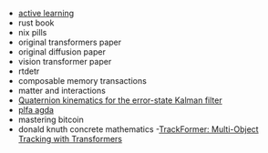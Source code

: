 - [active learning](https://lilianweng.github.io/posts/2022-02-20-active-learning/) 
- rust book
- nix pills
- original transformers paper
- original diffusion paper
- vision transformer paper
- rtdetr
- composable memory transactions
- matter and interactions
- [Quaternion kinematics for the error-state Kalman filter](https://arxiv.org/pdf/1711.02508)
- [plfa agda](https://plfa.github.io)
- mastering bitcoin
- donald knuth concrete mathematics
-[TrackFormer: Multi-Object Tracking with Transformers](https://arxiv.org/pdf/2101.02702)
